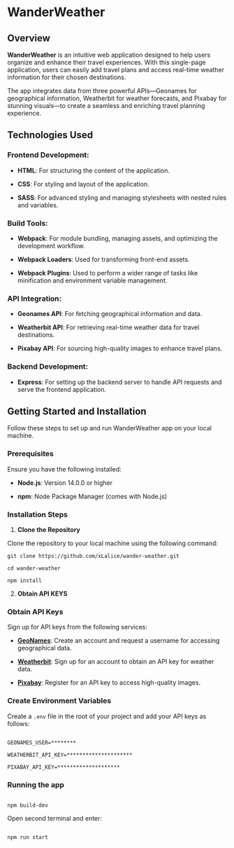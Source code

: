 
# WanderWeather

  

## Overview

**WanderWeather** is an intuitive web application designed to help users organize and enhance their travel experiences. With this single-page application, users can easily add travel plans and access real-time weather information for their chosen destinations.

  

The app integrates data from three powerful APIs—Geonames for geographical information, Weatherbit for weather forecasts, and Pixabay for stunning visuals—to create a seamless and enriching travel planning experience.

  

## Technologies Used

  

### Frontend Development:

-  **HTML**: For structuring the content of the application.

-  **CSS**: For styling and layout of the application.

-  **SASS**: For advanced styling and managing stylesheets with nested rules and variables.

  

### Build Tools:

-  **Webpack**: For module bundling, managing assets, and optimizing the development workflow.

-  **Webpack Loaders**: Used for transforming front-end assets.

-  **Webpack Plugins**: Used to perform a wider range of tasks like minification and environment variable management.

  

### API Integration:

-  **Geonames API**: For fetching geographical information and data.

-  **Weatherbit API**: For retrieving real-time weather data for travel destinations.

-  **Pixabay API**: For sourcing high-quality images to enhance travel plans.

  

### Backend Development:

-  **Express**: For setting up the backend server to handle API requests and serve the frontend application.

  

## Getting Started and Installation

  

Follow these steps to set up and run WanderWeather app on your local machine.

  

### Prerequisites

  

Ensure you have the following installed:

  

-  **Node.js**: Version 14.0.0 or higher

-  **npm**: Node Package Manager (comes with Node.js)

  

### Installation Steps

  

1.  **Clone the Repository**

Clone the repository to your local machine using the following command:

`git clone https://github.com/xLalice/wander-weather.git`

`cd wander-weather`

`npm install`

2.  **Obtain API KEYS**

### Obtain API Keys

  

Sign up for API keys from the following services:

  

-  **[GeoNames](http://www.geonames.org/)**: Create an account and request a username for accessing geographical data.

-  **[Weatherbit](https://www.weatherbit.io/)**: Sign up for an account to obtain an API key for weather data.

-  **[Pixabay](https://pixabay.com/api/docs/)**: Register for an API key to access high-quality images.

  

### Create Environment Variables

  

Create a `.env` file in the root of your project and add your API keys as follows:

  

```plaintext

GEONAMES_USER=********

WEATHERBIT_API_KEY=*********************

PIXABAY_API_KEY=********************

```

### Running the app

```plaintext

npm build-dev

```

Open second terminal and enter:

```plaintext

npm run start

```
